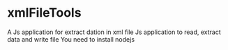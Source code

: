 # xmlFileTools
A Js application for extract dation in xml file
Js application to read, extract data and write file 
You need to install nodejs

